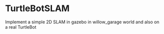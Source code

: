 # TurtleBotSLAM
Implement a simple 2D SLAM in gazebo in willow_garage world and also on a real TurtleBot
